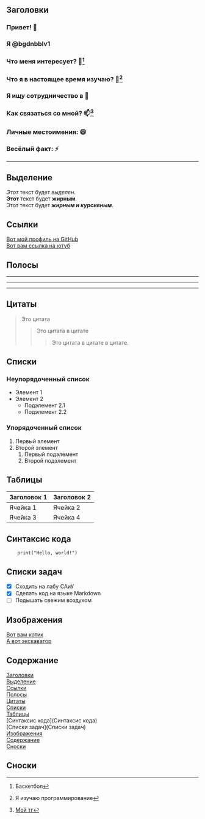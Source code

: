 ## Заголовки

### Привет! 👋  
### Я @bgdnbblv1  
### Что меня интересует? 👀[^1]  
### Что я в настоящее время изучаю? 🌱[^2]  
### Я ищу сотрудничество в 💞  
### Как связаться со мной? 📫[^3]  
### Личные местоимения: 😄  
### Весёлый факт: ⚡️  

---

## Выделение

_Этот_ текст будет *выделен*.  
__Этот__ текст будет **жирным**.  
Этот текст будет __*жирным и курсивным*__.  

## Ссылки

[Вот мой профиль на GitHub](https://github.com/bgdnbblv1)  
[Вот вам ссылка на ютуб](https://www.youtube.com/)  

## Полосы

___
***
---

## Цитаты

> Это цитата  
>> Это цитата в цитате  
>>> Это цитата в цитате в цитате.  

## Списки

### Неупорядоченный список
- Элемент 1  
- Элемент 2  
  - Подэлемент 2.1  
  - Подэлемент 2.2  

### Упорядоченный список
1. Первый элемент
2. Второй элемент
   1. Первый подэлемент
   2. Второй подэлемент

## Таблицы

| Заголовок 1 | Заголовок 2 |
|-------------|-------------|
| Ячейка 1    | Ячейка 2    |
| Ячейка 3    | Ячейка 4    |

## Синтаксис кода

```
    print("Hello, world!")
```

## Списки задач

- [X] Сходить на лабу САиУ  
- [X] Сделать код на языке Markdown  
- [ ] Подышать свежим воздухом  

## Изображения
[Вот вам котик](https://s1.1zoom.me/b5050/260/Cats_Kittens_Ginger_452265_3840x2400.jpg)  
[А вот экскаватор](https://w.forfun.com/fetch/5d/5dde48c4026adaf468bed0b8d2a1019b.jpeg)  

## Содержание
[Заголовки](Заголовки)  
[Выделение](Выделение)  
[Ссылки](Ссылки)  
[Полосы](Полосы)  
[Цитаты](Цитаты)  
[Списки](Списки)  
[Таблицы](Таблицы)  
[Синтаксис кода](Синтаксис кода)  
[Списки задач](Списки задач)  
[Изображения](Изображения)  
[Содержание](Содержание)  
[Сноски](Сноски)  

## Сноски
[^1]: Баскетбол  
[^2]: Я изучаю программирование  
[^3]: [Мой тг](https://web.telegram.org/minicanmainer)  

